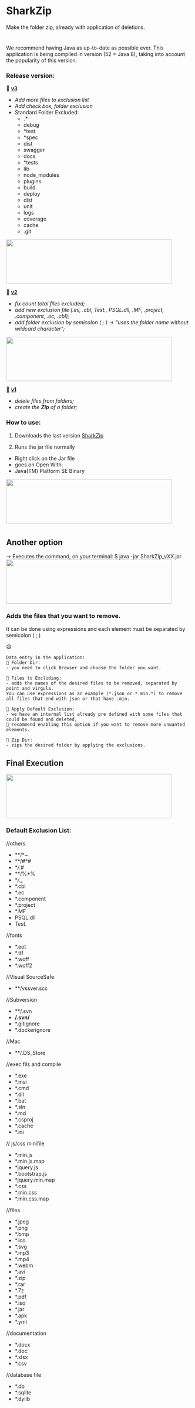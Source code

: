 # SharkZip
Make the folder zip, already with application of deletions.


#
We recommend having Java as up-to-date as possible ever. 
This application is being compiled in version (52 = Java 8), taking into account the popularity of this version.

### Release version:
💬 [**v3**](https://github.com/mikusher/SharkZip/releases/download/v3/SharkZip_v3.jar) 
- *Add more files to exclusion list*
- *Add check box, folder exclusion*
- Standard Folder Excluded:
    - .*
    - debug
    - *test
    - *spec
    - dist
    - swagger
    - docs
    - *tests
    - lib
    - node_modules
    - plugins
    - build
    - deploy
    - dist
    - unit
    - logs
    - coverage
    - cache
    - .git
<img src="https://user-images.githubusercontent.com/3151021/94705424-f2b60880-0338-11eb-8fb8-e74fbf336515.png" width="450" height="120">


💬 [**v2**](https://github.com/mikusher/SharkZip/releases/download/v2/SharkZip_v2.jar) 
- *fix count total files excluded;*
- *add new exclusion file (.ini, .cbl, Test., PSQL.dll, .MF, .project, .component, .ec, .cbl);*
- *add folder exclusion by semicolon ( ; ) -> "uses the folder name without wildcard character";*
<img src="https://user-images.githubusercontent.com/3151021/90055862-ed8ff200-dcd5-11ea-8a78-5aa591d022ca.png" width="450" height="120">


💬 [**v1**](https://github.com/mikusher/SharkZip/releases/download/v01/SharkZip_v1.jar) 
- *delete files from folders;*
- *create the **Zip** of a folder;*


### How to use:
1. Downloads the last version [SharkZip](https://github.com/mikusher/SharkZip/releases/download/v2/SharkZip_v2.jar) 

2. Runs the jar file normally
- Right click on the Jar file
- goes on Open With:
- Java(TM) Platform SE Binary

<img src="https://user-images.githubusercontent.com/3151021/89665056-f8124c00-d8cf-11ea-9520-f5beb12866ed.png" width="450" height="120">

#
## Another option
-> Executes the command, on your terminal:
$ java -jar SharkZip_vXX.jar
<img src="https://user-images.githubusercontent.com/3151021/89664977-db761400-d8cf-11ea-82c5-f72c61323801.png" width="450" height="120">


### Adds the files that you want to remove.
It can be done using expressions and each element must be separated by semicolon ( ; )

😄
``` x
Data entry in the application:
💬 Folder Dir: 
- you need to click Browser and choose the folder you want.

💬 Files to Excluding: 
- adds the names of the desired files to be removed, separated by point and virgula.
You can use expressions as an example (*.json or *.min.*) to remove all files that end with json or that have .min.

💬 Apply Default Exclusion: 
- we have an internal list already pre defined with some files that could be found and deleted, 
👋 recommend enabling this option if you want to remove more unwanted elements.  

💬 Zip Dir:
- zips the desired folder by applying the exclusions.
```

## Final Execution
<img src="https://user-images.githubusercontent.com/3151021/89667613-5b05e200-d8d4-11ea-89cb-3e47e072932d.png" width="450" height="120">

### Default Exclusion List:
//others
- **/*~
- **/#*#
- **/.#*
- **/%*%
- **/._*
- *.cbl
- *.ec
- *.component
- *.project
- *.MF
- PSQL.dll
- *Test.*

//fonts
- *.eot
- *.ttf
- *.woff
- *.woff2

//Visual SourceSafe
- **/vssver.scc

//Subversion
- **/.svn
- **/.svn/**
- *.gitignore
- *.dockerignore

//Mac
- **/.DS_Store

//exec fils and compile
- *.exe
- *.msi
- *.cmd
- *.dll
- *.bat
- *.sln
- *.md
- *.csproj
- *.cache
- *.ini

// js/css minifile
- *.min.js
- *.min.js.map
- *jquery.js
- *.bootstrap.js
- *jquery.min.map
- *.css
- *.min.css
- *.min.css.map

//files
- *.jpeg
- *.png
- *.bmp
- *.ico
- *.svg
- *.mp3
- *.mp4
- *.webm
- *.avi
- *.zip
- *.rar
- *.7z
- *.pdf
- *.iso
- *.jar
- *.apk
- *.yml

//documentation
- *.docx
- *.doc
- *.xlsx
- *.csv

//database file
- *.db
- *.sqlite
- *.dylib
